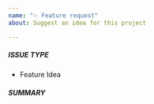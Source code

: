 ```yaml
---
name: "✨ Feature request"
about: Suggest an idea for this project

---
```

<!-- Issues are for **concrete, actionable bugs and feature requests** only - if you're just asking for debugging help or technical support, please use:

- http://web.libera.chat/?channels=#ansible-awx
- https://groups.google.com/forum/#!forum/awx-project

We have to limit this because of limited volunteer time to respond to issues! -->

##### ISSUE TYPE
 - Feature Idea

##### SUMMARY
<!-- Briefly describe the problem or desired enhancement. -->

